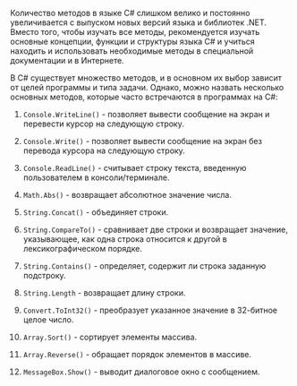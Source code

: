 Количество методов в языке C# слишком велико и постоянно увеличивается с выпуском новых версий языка и библиотек .NET. Вместо того, чтобы изучать все методы, рекомендуется изучать основные концепции, функции и структуры языка C# и учиться находить и использовать необходимые методы в специальной документации и в Интернете.

В C# существует множество методов, и в основном их выбор зависит от целей программы и типа задачи. Однако, можно назвать несколько основных методов, которые часто встречаются в программах на C#:

1. `Console.WriteLine()` - позволяет вывести сообщение на экран и перевести курсор на следующую строку.

2. `Console.Write()` - позволяет вывести сообщение на экран без перевода курсора на следующую строку.

3. `Console.ReadLine()` - считывает строку текста, введенную пользователем в консоли/терминале.

4. `Math.Abs()` - возвращает абсолютное значение числа.

5. `String.Concat()` - объединяет строки.

6. `String.CompareTo()` - сравнивает две строки и возвращает значение, указывающее, как одна строка относится к другой в лексикографическом порядке.

7. `String.Contains()` - определяет, содержит ли строка заданную подстроку.

8. `String.Length` - возвращает длину строки.

9. `Convert.ToInt32()` - преобразует указанное значение в 32-битное целое число.

10. `Array.Sort()` - сортирует элементы массива.

11. `Array.Reverse()` - обращает порядок элементов в массиве.

12. `MessageBox.Show()` - выводит диалоговое окно с сообщением.



